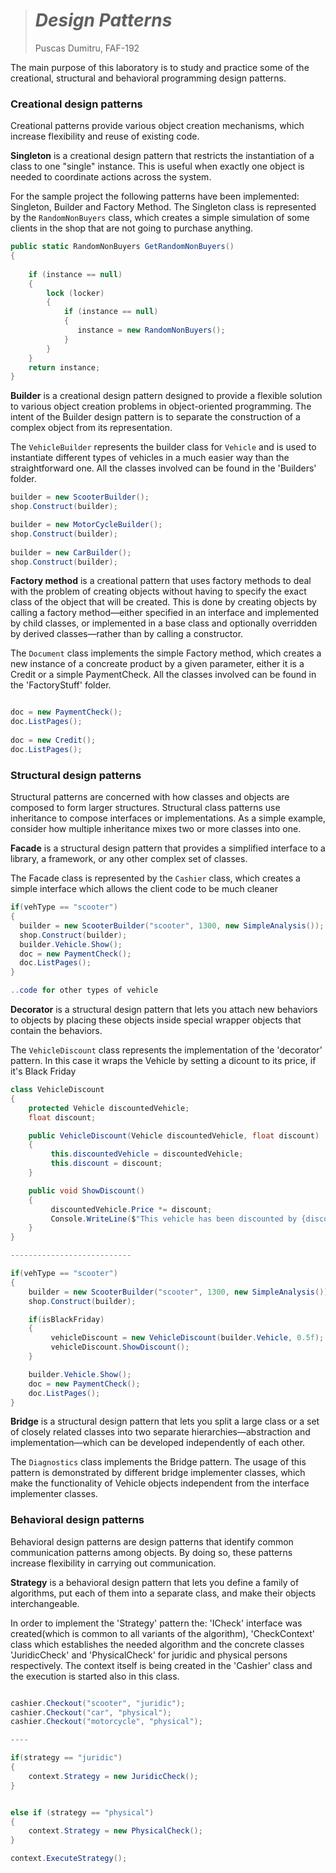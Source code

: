 > # *Design Patterns*
>
> 
>
> Puscas Dumitru, FAF-192

The main purpose of this laboratory is to study and practice some of the creational, structural and behavioral programming design patterns. 

### **Creational design patterns**

Creational patterns provide various object creation mechanisms, which increase flexibility and reuse of existing code.

**Singleton** is a creational design pattern that restricts the instantiation of a class to one "single" instance. This is useful when exactly one object is needed to coordinate actions across the system.

For the sample project the following patterns have been implemented: Singleton, Builder and Factory Method. The Singleton class is represented by the `RandomNonBuyers` class, which creates a simple simulation of some clients in the shop that are not going to purchase anything.

```c#
public static RandomNonBuyers GetRandomNonBuyers()
{
         
    if (instance == null)
    {
        lock (locker)
        {
            if (instance == null)
            {
               instance = new RandomNonBuyers();
            }
        }
    }
    return instance;
}
```
**Builder** is a creational design pattern designed to provide a flexible solution to various object creation problems in object-oriented programming. The intent of the Builder design pattern is to separate the construction of a complex object from its representation.

The `VehicleBuilder` represents the builder class for `Vehicle` and is used to instantiate different types of vehicles in a much easier way than the straightforward one. All the classes involved can be found in the 'Builders' folder.

```c#
builder = new ScooterBuilder();
shop.Construct(builder);

builder = new MotorCycleBuilder();
shop.Construct(builder);
            
builder = new CarBuilder();
shop.Construct(builder);
```

**Factory method** is a creational pattern that uses factory methods to deal with the problem of creating objects without having to specify the exact class of the object that will be created. This is done by creating objects by calling a factory method—either specified in an interface and implemented by child classes, or implemented in a base class and optionally overridden by derived classes—rather than by calling a constructor.

The `Document` class implements the simple Factory method, which creates a new instance of a concreate product by a given parameter, either it is a Credit or a simple PaymentCheck. All the classes involved can be found in the 'FactoryStuff' folder.

```c#

doc = new PaymentCheck();
doc.ListPages();
            
doc = new Credit();
doc.ListPages();

```


### **Structural design patterns**

Structural patterns are concerned with how classes and objects are composed to form larger structures. Structural class patterns use inheritance to compose interfaces or implementations. As a simple example, consider how multiple inheritance mixes two or more classes into one.

**Facade** is a structural design pattern that provides a simplified interface to a library, a framework, or any other complex set of classes.

The Facade class is represented by the `Cashier` class, which creates a simple interface which allows the client code to be much cleaner

```c#
if(vehType == "scooter")
{
  builder = new ScooterBuilder("scooter", 1300, new SimpleAnalysis());
  shop.Construct(builder);
  builder.Vehicle.Show();
  doc = new PaymentCheck();
  doc.ListPages();
}

..code for other types of vehicle
```

**Decorator** is a structural design pattern that lets you attach new behaviors to objects by placing these objects inside special wrapper objects that contain the behaviors.

The `VehicleDiscount` class represents the implementation of the 'decorator' pattern. In this case it wraps the Vehicle by setting a dicount to its price, if it's Black Friday

```c#
class VehicleDiscount
{
    protected Vehicle discountedVehicle;
    float discount;

    public VehicleDiscount(Vehicle discountedVehicle, float discount)
    {
         this.discountedVehicle = discountedVehicle;
         this.discount = discount;
    }

    public void ShowDiscount()
    {
         discountedVehicle.Price *= discount;
         Console.WriteLine($"This vehicle has been discounted by {discount * 100}%, the final price is {discountedVehicle.Price}$");
    }
}

---------------------------

if(vehType == "scooter")
{
    builder = new ScooterBuilder("scooter", 1300, new SimpleAnalysis());
    shop.Construct(builder);

    if(isBlackFriday)
    {
         vehicleDiscount = new VehicleDiscount(builder.Vehicle, 0.5f);
         vehicleDiscount.ShowDiscount();
    }

    builder.Vehicle.Show();
    doc = new PaymentCheck();
    doc.ListPages();
}
```

**Bridge** is a structural design pattern that lets you split a large class or a set of closely related classes into two separate hierarchies—abstraction and implementation—which can be developed independently of each other.

The `Diagnostics` class implements the Bridge pattern. The usage of this pattern is demonstrated by different bridge implementer classes, which make the functionality of Vehicle objects independent from the interface implementer classes.

### **Behavioral design patterns**

Behavioral design patterns are design patterns that identify common communication patterns among objects. By doing so, these patterns increase flexibility in carrying out communication.

**Strategy** is a behavioral design pattern that lets you define a family of algorithms, put each of them into a separate class, and make their objects interchangeable.

In order to implement the 'Strategy' pattern the: 'ICheck' interface was created(which is common to all variants of the algorithm), 'CheckContext' class which establishes the needed algorithm and the concrete classes 'JuridicCheck' and 'PhysicalCheck' for juridic and physical persons respectively. The context itself is being created in the 'Cashier' class and the execution is started also in this class.

```c#

cashier.Checkout("scooter", "juridic");
cashier.Checkout("car", "physical");
cashier.Checkout("motorcycle", "physical");

----

if(strategy == "juridic")
{
    context.Strategy = new JuridicCheck();
}


else if (strategy == "physical")
{
    context.Strategy = new PhysicalCheck();
}

context.ExecuteStrategy();

```


